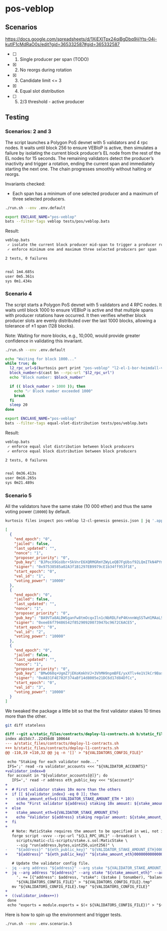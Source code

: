 # pos-veblop

## Scenarios

<https://docs.google.com/spreadsheets/d/1XiEXlTpx24qiBgDbq9iijYts-04j-kutIF1cMdRaO0s/edit?gid=365332587#gid=365332587>

- [ ] 1. Single producer per span (TODO)
- [x] 2. No reorgs during rotation
- [x] 3. Candidate limit <= 3
- [x] 4. Equal slot distribution
- [ ] 5. 2/3 threshold - active producer

## Testing

### Scenarios: 2 and 3

The script launches a Polygon PoS devnet with 5 validators and 4 rpc nodes. It waits until block 256 to ensure VEBloP is active, then simulates a failure by isolating the current block producer’s EL node from the rest of the EL nodes for 15 seconds. The remaining validators detect the producer’s inactivity and trigger a rotation, ending the current span and immediately starting the next one. The chain progresses smoothly without halting or reorgs.

Invariants checked:

- Each span has a minimum of one selected producer and a maximum of three selected producers.

```bash
./run.sh --env .env.default

export ENCLAVE_NAME="pos-veblop"
bats --filter-tags veblop tests/pos/veblop.bats
```

Result:

```bash
veblop.bats
 ✓ isolate the current block producer mid-span to trigger a producer rotation
 ✓ enforce minimum one and maximum three selected producers per span

2 tests, 0 failures


real 1m4.685s
user 0m5.361s
sys 0m1.434s
```

### Scenario 4

The script starts a Polygon PoS devnet with 5 validators and 4 RPC nodes. It waits until block 1000 to ensure VEBloP is active and that multiple spans with producer rotations have occurred. It then verifies whether block producer slots are evenly distributed over the last 1000 blocks, allowing a tolerance of ±1 span (128 blocks).

Note: Waiting for more blocks, e.g., 10,000, would provide greater confidence in validating this invariant.

```bash
./run.sh --env .env.default

echo "Waiting for block 1000..."
while true; do
  l2_rpc_url=$(kurtosis port print "pos-veblop" "l2-el-1-bor-heimdall-v2-validator" rpc)
  block_number=$(cast bn --rpc-url "$l2_rpc_url")
  echo "Block number: $block_number"

  if (( block_number > 1000 )); then
    echo "✅ Block number exceeded 1000"
    break
  fi
  sleep 20
done

export ENCLAVE_NAME="pos-veblop"
bats --filter-tags equal-slot-distribution tests/pos/veblop.bats
```

Result:

```bash
veblop.bats
 ✓ enforce equal slot distribution between block producers
 ✓ enforce equal block distribution between block producers

2 tests, 0 failures


real 0m36.413s
user 0m16.265s
sys 0m21.489s
```

### Scenario 5

All the validators have the same stake (10 000 ether) and thus the same voting power (`10000`) by default.

```bash
kurtosis files inspect pos-veblop l2-cl-genesis genesis.json | jq '.app_state.bor.spans[0].validator_set.validators'
```

```json
[
  {
    "end_epoch": "0",
    "jailed": false,
    "last_updated": "",
    "nonce": "1",
    "proposer_priority": "0",
    "pub_key": "BJPocX9GsUbr+5kVnrE6XQRMGRmYZWyLeQB7FgUbsf92LQmITkN4PYmN1H9iIK8EAgbKu9Rcmia7J4pSLD1Tih8=",
    "signer": "0x97538585a02A3f1B1297EB9979cE1b34ff953f1E",
    "start_epoch": "0",
    "val_id": "1",
    "voting_power": "10000"
  },
  {
    "end_epoch": "0",
    "jailed": false,
    "last_updated": "",
    "nonce": "1",
    "proposer_priority": "0",
    "pub_key": "BA9VTa8ALDWSganFw8tmOcqxIln1cNbRDLFeP4KnnnWqSSTwH1MAaLSgET935pulQ0ygEQChgvvKJgninEqd6R8=",
    "signer": "0xeeE6f79486542f85290920073947bc9672C6ACE5",
    "start_epoch": "0",
    "val_id": "2",
    "voting_power": "10000"
  },
  {
    "end_epoch": "0",
    "jailed": false,
    "last_updated": "",
    "nonce": "1",
    "proposer_priority": "0",
    "pub_key": "BMwO60q+UgmZ7jEKoKmkhVJ+3VhMH9npmBFE/yxXTlv4e1VJkCr9BasrXFC9ix8sb2SNpxcj/fVyGv45xv5JGkU=",
    "signer": "0xA831F4E702F374aBf14d8005e21DC6d17d84DfCc",
    "start_epoch": "0",
    "val_id": "3",
    "voting_power": "10000"
  }
]
```

We tweaked the package a little bit so that the first validator stakes 10 times more than the other.

```bash
git diff stateless
```

```diff
diff --git a/static_files/contracts/deploy-l1-contracts.sh b/static_files/contracts/deploy-l1-contracts.sh
index ab15dc7..22456d8 100644
--- a/static_files/contracts/deploy-l1-contracts.sh
+++ b/static_files/contracts/deploy-l1-contracts.sh
@@ -110,19 +110,32 @@ jq -n '[]' > "${VALIDATORS_CONFIG_FILE}"

 echo "Staking for each validator node..."
 IFS=';' read -ra validator_accounts <<< "${VALIDATOR_ACCOUNTS}"
+validator_index=0
 for account in "${validator_accounts[@]}"; do
   IFS=',' read -r address eth_public_key <<< "${account}"
+
+  # First validator stakes 10x more than the others
+  if [[ ${validator_index} -eq 0 ]]; then
+    stake_amount_eth=$((VALIDATOR_STAKE_AMOUNT_ETH * 10))
+    echo "First validator ${address} staking 10x amount: ${stake_amount_eth} ETH"
+  else
+    stake_amount_eth=${VALIDATOR_STAKE_AMOUNT_ETH}
+    echo "Validator ${address} staking regular amount: ${stake_amount_eth} ETH"
+  fi
+
   # Note: MaticStake requires the amount to be specified in wei, not in eth.
   forge script -vvvv --rpc-url "${L1_RPC_URL}" --broadcast \
     scripts/matic-cli-scripts/stake.s.sol:MaticStake \
     --sig "run(address,bytes,uint256,uint256)" \
-    "${address}" "${eth_public_key}" "${VALIDATOR_STAKE_AMOUNT_ETH}000000000000000000" "${VALIDATOR_TOP_UP_FEE_AMOUNT_ETH}000000000000000000"
+    "${address}" "${eth_public_key}" "${stake_amount_eth}000000000000000000" "${VALIDATOR_TOP_UP_FEE_AMOUNT_ETH}000000000000000000"

   # Update the validator config file.
-  jq --arg address "${address}" --arg stake "${VALIDATOR_STAKE_AMOUNT_ETH}" --arg balance "${VALIDATOR_BALANCE}" \
+  jq --arg address "${address}" --arg stake "${stake_amount_eth}" --arg balance "${VALIDATOR_BALANCE}" \
     '. += [{"address": $address, "stake": ($stake | tonumber), "balance": ($balance | tonumber)}]' \
     "${VALIDATORS_CONFIG_FILE}" > "${VALIDATORS_CONFIG_FILE}.tmp"
   mv "${VALIDATORS_CONFIG_FILE}.tmp" "${VALIDATORS_CONFIG_FILE}"
+
+  ((validator_index++))
 done
 echo "exports = module.exports = $(< ${VALIDATORS_CONFIG_FILE})" > "${VALIDATORS_CONFIG_FILE}"
```

Here is how to spin up the environment and trigger tests.

```bash
./run.sh --env .env.scenario.5


```
